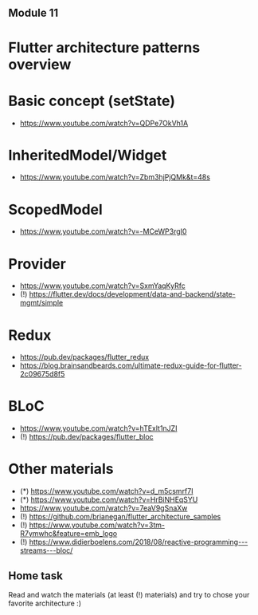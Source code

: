 ## Module 11

#  Flutter architecture patterns overview

# Basic concept (setState)
 - https://www.youtube.com/watch?v=QDPe7OkVh1A
 
 # InheritedModel/Widget
 - https://www.youtube.com/watch?v=Zbm3hjPjQMk&t=48s
 
 # ScopedModel
 - https://www.youtube.com/watch?v=-MCeWP3rgI0
 
 # Provider
 - https://www.youtube.com/watch?v=SxmYaqKyRfc
 - (!) https://flutter.dev/docs/development/data-and-backend/state-mgmt/simple
 
 # Redux
 - https://pub.dev/packages/flutter_redux
 - https://blog.brainsandbeards.com/ultimate-redux-guide-for-flutter-2c09675d8f5
  
 # BLoC
 - https://www.youtube.com/watch?v=hTExlt1nJZI
  - (!) https://pub.dev/packages/flutter_bloc

 # Other materials
 - (*) https://www.youtube.com/watch?v=d_m5csmrf7I
 - (*) https://www.youtube.com/watch?v=HrBiNHEqSYU
 - https://www.youtube.com/watch?v=7eaV9gSnaXw
 - (!) https://github.com/brianegan/flutter_architecture_samples
 - (!) https://www.youtube.com/watch?v=3tm-R7ymwhc&feature=emb_logo
 - (!) https://www.didierboelens.com/2018/08/reactive-programming---streams---bloc/
 
## Home task

Read and watch the materials (at least (!) materials) 
and try to chose your favorite architecture :)
